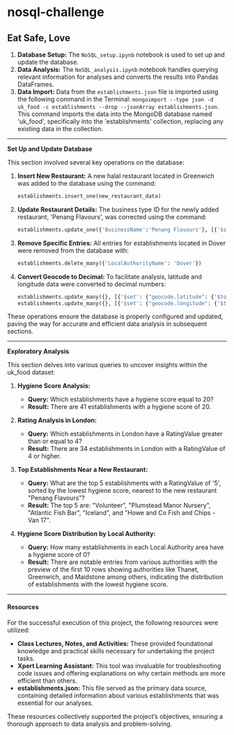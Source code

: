# nosql-challenge



## Eat Safe, Love

1. **Database Setup:** The `NoSQL_setup.ipynb` notebook is used to set up and update the database.
2. **Data Analysis:** The `NoSQL_analysis.ipynb` notebook handles querying relevant information for analyses and converts the results into Pandas DataFrames.
3. **Data Import:** Data from the `establishments.json` file is imported using the following command in the Terminal: `mongoimport --type json -d uk_food -c establishments --drop --jsonArray establishments.json`. This command imports the data into the MongoDB database named 'uk_food', specifically into the 'establishments' collection, replacing any existing data in the collection.


------------------------------------------------------------------------------------------------------------------------------------------------------------------------------




**Set Up and Update Database**

This section involved several key operations on the database:

1. **Insert New Restaurant:** A new halal restaurant located in Greenwich was added to the database using the command:
   ```python
   establishments.insert_one(new_restaurant_data)
   ```

2. **Update Restaurant Details:** The business type ID for the newly added restaurant, 'Penang Flavours', was corrected using the command:
   ```python
   establishments.update_one({'BusinessName':'Penang Flavours'}, [{'$set':{'BusinessTypeID':1}}])
   ```

3. **Remove Specific Entries:** All entries for establishments located in Dover were removed from the database with:
   ```python
   establishments.delete_many({'LocalAuthorityName': 'Dover'})
   ```

4. **Convert Geocode to Decimal:** To facilitate analysis, latitude and longitude data were converted to decimal numbers:
   ```python
   establishments.update_many({}, [{'$set': {"geocode.latitude": {'$toDecimal': '$geocode.latitude'}}}])
   establishments.update_many({}, [{'$set': {"geocode.longitude": {'$toDecimal': '$geocode.longitude'}}}])
   ```

These operations ensure the database is properly configured and updated, paving the way for accurate and efficient data analysis in subsequent sections.


------------------------------------------------------------------------------------------------------------------------------------------------------------------------------
                           


**Exploratory Analysis**

This section delves into various queries to uncover insights within the uk_food dataset:

1. **Hygiene Score Analysis:**
   - **Query:** Which establishments have a hygiene score equal to 20?
   - **Result:** There are 41 establishments with a hygiene score of 20.

2. **Rating Analysis in London:**
   - **Query:** Which establishments in London have a RatingValue greater than or equal to 4?
   - **Result:** There are 34 establishments in London with a RatingValue of 4 or higher.

3. **Top Establishments Near a New Restaurant:**
   - **Query:** What are the top 5 establishments with a RatingValue of '5', sorted by the lowest hygiene score, nearest to the new restaurant "Penang Flavours"?
   - **Result:** The top 5 are: "Volunteer", "Plumstead Manor Nursery", "Atlantic Fish Bar", "Iceland", and "Howe and Co Fish and Chips - Van 17".

4. **Hygiene Score Distribution by Local Authority:**
   - **Query:** How many establishments in each Local Authority area have a hygiene score of 0?
   - **Result:** There are notable entries from various authorities with the preview of the first 10 rows showing authorities like Thanet, Greenwich, and Maidstone among others, indicating the distribution of establishments with the lowest hygiene score.



----------------------------------------------------------------------------------------------------------------------------------------------------------------------------- 



#### Resources

For the successful execution of this project, the following resources were utilized:

- **Class Lectures, Notes, and Activities:** These provided foundational knowledge and practical skills necessary for undertaking the project tasks.
- **Xpert Learning Assistant:** This tool was invaluable for troubleshooting code issues and offering explanations on why certain methods are more efficient than others.
- **establishments.json:** This file served as the primary data source, containing detailed information about various establishments that was essential for our analyses.

These resources collectively supported the project’s objectives, ensuring a thorough approach to data analysis and problem-solving.
